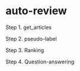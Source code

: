 # auto-review

Step 1. get_articles

Step 2. pseudo-label

Step 3. Ranking

Step 4. Question-answering
